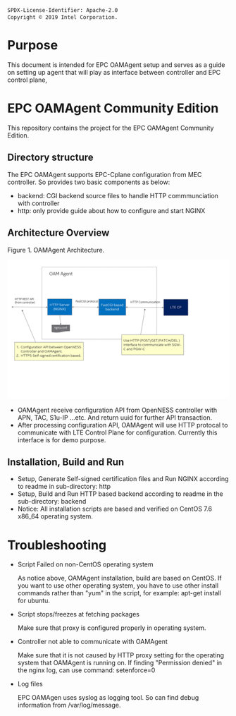 ```text
SPDX-License-Identifier: Apache-2.0
Copyright © 2019 Intel Corporation.
```
# Purpose

This document is intended for EPC OAMAgent setup and serves as a guide on setting up agent that will play as interface between controller and EPC control plane,

# EPC OAMAgent Community Edition

This repository contains the project for the EPC OAMAgent Community Edition.

## Directory structure

The EPC OAMAgent supports EPC-Cplane configuration from MEC controller. So provides two basic components as below:

- backend: CGI backend source files to handle HTTP commmunciation with controller
- http: only provide guide about how to configure and start NGINX 

## Architecture Overview

Figure 1. OAMAgent Architecture.

![](oamagent_arch.png)

- OAMAgent receive configuration API from OpenNESS controller with APN, TAC, S1u-IP ...etc. And return uuid for further API transaction.
- After processing configuration API, OAMAgent will use HTTP protocal to communicate with LTE Control Plane for configuration. Currently this interface is for demo purpose. 

## Installation, Build and Run

- Setup, Generate Self-signed certification files and Run NGINX according to readme in sub-directory: http
- Setup, Build and Run HTTP based backend according to readme in the sub-directory: backend
- Notice: All installation scripts are based and verified on CentOS 7.6 x86_64 operating system. 

# Troubleshooting

* Script Failed on non-CentOS operating system
  
  As notice above, OAMAgent installation, build are based on CentOS. 
  If you want to use other operating system, you have to use other install commands rather than "yum" in the script, for example: apt-get install for ubuntu.

* Script stops/freezes at fetching packages

  Make sure that proxy is configured properly in operating system.

* Controller not able to communicate with OAMAgent

  Make sure that it is not caused by HTTP proxy setting for the operating system that OAMAgent is running on.
  If finding "Permission denied" in the nginx log, can use command: setenforce=0

* Log files

  EPC OAMAgen uses syslog as logging tool. So can find debug information from /var/log/message.


